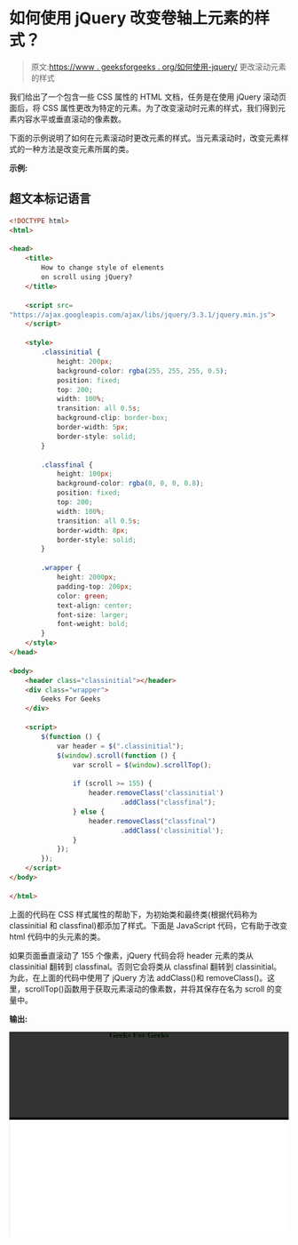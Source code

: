 # 如何使用 jQuery 改变卷轴上元素的样式？

> 原文:[https://www . geeksforgeeks . org/如何使用-jquery/](https://www.geeksforgeeks.org/how-to-change-style-of-elements-on-scroll-using-jquery/) 更改滚动元素的样式

我们给出了一个包含一些 CSS 属性的 HTML 文档，任务是在使用 jQuery 滚动页面后，将 CSS 属性更改为特定的元素。为了改变滚动时元素的样式，我们得到元素内容水平或垂直滚动的像素数。

下面的示例说明了如何在元素滚动时更改元素的样式。当元素滚动时，改变元素样式的一种方法是改变元素所属的类。

**示例:**

## 超文本标记语言

```html
<!DOCTYPE html>
<html>

<head>
    <title>
        How to change style of elements 
        on scroll using jQuery?
    </title>

    <script src=
"https://ajax.googleapis.com/ajax/libs/jquery/3.3.1/jquery.min.js">
    </script>

    <style>
        .classinitial {
            height: 200px;
            background-color: rgba(255, 255, 255, 0.5);
            position: fixed;
            top: 200;
            width: 100%;
            transition: all 0.5s;
            background-clip: border-box;
            border-width: 5px;
            border-style: solid;
        }

        .classfinal {
            height: 100px;
            background-color: rgba(0, 0, 0, 0.8);
            position: fixed;
            top: 200;
            width: 100%;
            transition: all 0.5s;
            border-width: 8px;
            border-style: solid;
        }

        .wrapper {
            height: 2000px;
            padding-top: 200px;
            color: green;
            text-align: center;
            font-size: larger;
            font-weight: bold;
        }
    </style>
</head>

<body>
    <header class="classinitial"></header>
    <div class="wrapper">
        Geeks For Geeks
    </div>

    <script>
        $(function () {
            var header = $(".classinitial");
            $(window).scroll(function () {
                var scroll = $(window).scrollTop();

                if (scroll >= 155) {
                    header.removeClass('classinitial')
                            .addClass("classfinal");
                } else {
                    header.removeClass("classfinal")
                            .addClass('classinitial');
                }
            });
        });
    </script>
</body>

</html>
```

上面的代码在 CSS 样式属性的帮助下，为初始类和最终类(根据代码称为 classinitial 和 classfinal)都添加了样式。下面是 JavaScript 代码，它有助于改变 html 代码中的头元素的类。

如果页面垂直滚动了 155 个像素，jQuery 代码会将 header 元素的类从 classinitial 翻转到 classfinal。否则它会将类从 classfinal 翻转到 classinitial。为此，在上面的代码中使用了 jQuery 方法 addClass()和 removeClass()。这里，scrollTop()函数用于获取元素滚动的像素数，并将其保存在名为 scroll 的变量中。

**输出:**

![](img/9e45d8aca83ca59912c5fb4d95c81f9d.png)